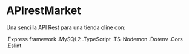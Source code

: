 # APIrestMarket
Una sencilla API Rest para una tienda oline con:

.Express framework
.MySQL2
.TypeScript
.TS-Nodemon
.Dotenv
.Cors
.Eslint

